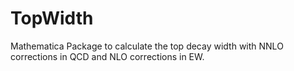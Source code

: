 # TopWidth
Mathematica Package to calculate the top decay width with NNLO corrections  in QCD and NLO corrections in EW. 
